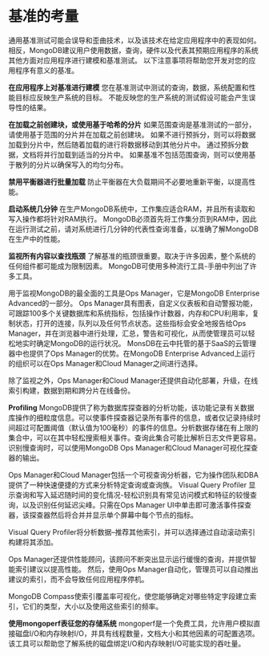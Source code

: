 # 基准的考量

通用基准测试可能会误导和歪曲技术，以及该技术在给定应用程序中的表现如何。 相反，MongoDB建议用户使用数据，查询，硬件以及代表其预期应用程序的系统其他方面对应用程序进行建模和基准测试。 以下注意事项将帮助您开发对您的应用程序有意义的基准。

**在应用程序上对基准进行建模**
您在基准测试中测试的查询，数据，系统配置和性能目标应反映生产系统的目标。 不能反映您的生产系统的测试假设可能会产生误导性的结果。

**在加载之前创建块，或使用基于哈希的分片**
如果范围查询是基准测试的一部分，请使用基于范围的分片并在加载之前创建块。
如果不进行预拆分，则可以将数据加载到分片中，然后随着加载的进行将数据移动到其他分片中。 通过预拆分数据，文档将并行加载到适当的分片中。 如果基准不包括范围查询，则可以使用基于散列的分片以确保写入的均匀分布。

**禁用平衡器进行批量加载**
防止平衡器在大负载期间不必要地重新平衡，以提高性能。

**启动系统几分钟**
在生产MongoDB系统中，工作集应适合RAM，并且所有读取和写入操作都将针对RAM执行。 MongoDB必须首先将工作集分页到RAM中，因此在运行测试之前，请对系统进行几分钟的代表性查询准备，以准确了解MongoDB在生产中的性能。

**监视所有内容以查找瓶颈**
了解基准的瓶颈很重要。取决于许多因素，整个系统的任何组件都可能成为限制因素。 MongoDB可使用多种流行工具-手册中列出了许多工具。

用于监视MongoDB的最全面的工具是Ops Manager，它是MongoDB Enterprise Advanced的一部分。 Ops Manager具有图表，自定义仪表板和自动警报功能，可跟踪100多个关键数据库和系统指标，包括操作计数器，内存和CPU利用率，复制状态，打开的连接，队列以及任何节点状态。这些指标会安全地报告给Ops Manager，并在浏览器中进行处理，汇总，警告和可视化，从而使管理员可以轻松地实时确定MongoDB的运行状况。 MonsDB在云中托管的基于SaaS的云管理器中也提供了Ops Manager的优势。在MongoDB Enterprise Advanced上运行的组织可以在Ops Manager和Cloud Manager之间进行选择。

除了监视之外，Ops Manager和Cloud Manager还提供自动化部署，升级，在线索引构建，数据到期和跨分片在线备份。

**Profiling** 
MongoDB提供了称为数据库探查器的分析功能，该功能记录有关数据库操作的细粒度信息。可以使事件探查器记录所有事件的信息，或者仅记录持续时间超过可配置阈值（默认值为100毫秒）的事件的信息。分析数据存储在有上限的集合中，可以在其中轻松搜索相关事件。查询此集合可能比解析日志文件更容易。识别慢查询时，可以使用MongoDB Ops Manager和Cloud Manager可视化探查器的输出。

Ops Manager和Cloud Manager包括一个可视查询分析器，它为操作团队和DBA提供了一种快速便捷的方式来分析特定查询或查询族。 Visual Query Profiler 显示查询和写入延迟随时间的变化情况-轻松识别具有常见访问模式和特征的较慢查询，以及识别任何延迟尖峰。只需在Ops Manager UI中单击即可激活事件探查器，该探查器然后将合并并显示单个屏幕中每个节点的指标。

Visual Query Profiler将分析数据–推荐其他索引，并可以选择通过自动滚动索引构建将其添加。

Ops Manager还提供性能顾问，该顾问不断突出显示运行缓慢的查询，并提供智能索引建议以提高性能。 然后，使用Ops Manager自动化，管理员可以自动推出建议的索引，而不会导致任何应用程序停机。

MongoDB Compass使索引覆盖率可视化，使您能够确定对哪些特定字段建立索引，它们的类型，大小以及使用这些索引的频率。

**使用mongoperf表征您的存储系统**
mongoperf是一个免费工具，允许用户模拟直接磁盘I/O和内存映射I/O，并具有线程数量，文档大小和其他因素的可配置选项。 
该工具可以帮助您了解系统的磁盘绑定I/O和内存映射I/O可能实现的吞吐量。
